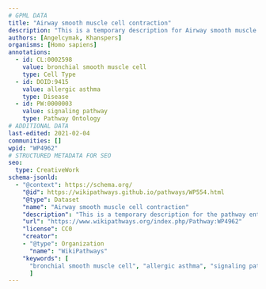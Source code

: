 ```yaml
---
# GPML DATA
title: "Airway smooth muscle cell contraction"
description: "This is a temporary description for Airway smooth muscle cell contraction"
authors: [Angelcymak, Khanspers]
organisms: [Homo sapiens]
annotations:
  - id: CL:0002598
    value: bronchial smooth muscle cell
    type: Cell Type
  - id: DOID:9415
    value: allergic asthma
    type: Disease
  - id: PW:0000003
    value: signaling pathway
    type: Pathway Ontology
# ADDITIONAL DATA
last-edited: 2021-02-04
communities: []
wpid: "WP4962"
# STRUCTURED METADATA FOR SEO
seo:
  type: CreativeWork
schema-jsonld:
  - "@context": https://schema.org/
    "@id": https://wikipathways.github.io/pathways/WP554.html
    "@type": Dataset
    "name": "Airway smooth muscle cell contraction"
    "description": "This is a temporary description for the pathway entitled: Airway smooth muscle cell contraction"
    "url": "https://www.wikipathways.org/index.php/Pathway:WP4962"
    "license": CC0
    "creator":
    - "@type": Organization
      "name": "WikiPathways"
    "keywords": [
      "bronchial smooth muscle cell", "allergic asthma", "signaling pathway",
      ]
---
```

